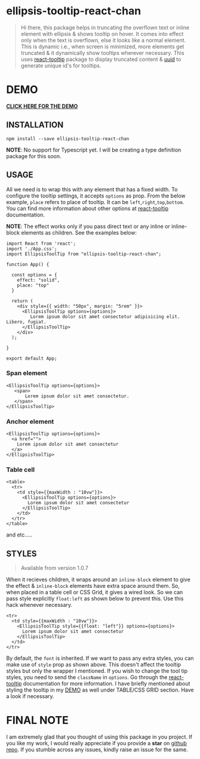 # ellipsis-tooltip-react-chan

> Hi there, this package helps in truncating the overflown text or inline element with ellipsis & shows tooltip on hover. It comes into effect only when the text is overflown, else it looks like a normal element. This is dynamic i.e., when screen is minimized, more elements get truncated & it dynamically show tooltips wherever necessary.
 This uses [react-tooltip](https://www.npmjs.com/package/react-tooltip) package to display truncated content & [uuid](https://www.npmjs.com/package/uuid) to generate unique id's for tooltips.  

# DEMO
**[CLICK HERE FOR THE DEMO](https://chandrahaswtw.github.io/ellipsis-tooltip-demo/)**


## INSTALLATION

```
npm install --save ellipsis-tooltip-react-chan
```
**NOTE**: No support for Typescript yet. I will be creating a type definition package for this soon.

## USAGE

All we need is to wrap this with any element that has a fixed width. To configure the tooltip settings, it accepts ```options``` as prop. From the below example, ```place``` refers to place of tooltip. It can be ```left```,```right```,```top```,```bottom```. You can find more information about other options at 
[react-tooltip](https://www.npmjs.com/package/react-tooltip) documentation.

**NOTE**: The effect works only if you pass direct text or any inline or inline-block elements as children. See the examples below:

```
import React from 'react';
import './App.css';
import EllipsisToolTip from "ellipsis-tooltip-react-chan";

function App() {

  const options = {
    effect: "solid",
    place: "top"
  }

  return (
    <div style={{ width: "50px", margin: "5rem" }}>
      <EllipsisToolTip options={options}>
         Lorem ipsum dolor sit amet consectetur adipisicing elit. Libero, fugiat.
      </EllipsisToolTip>
    </div>
  );

}

export default App;
```
### Span element

```
<EllipsisToolTip options={options}>
   <span>
       Lorem ipsum dolor sit amet consectetur.
   </span>
</EllipsisToolTip>
```
### Anchor element

```
<EllipsisToolTip options={options}>
  <a href="">
    Lorem ipsum dolor sit amet consectetur
  </a>
</EllipsisToolTip>
```

### Table cell

```
<table>
  <tr>
    <td style={{maxWidth : "10vw"}}>
      <EllipsisToolTip options={options}>
        Lorem ipsum dolor sit amet consectetur
      </EllipsisToolTip>
    </td>
  </tr>
</table>
```
and etc.....

## STYLES

>Available from version 1.0.7

When it recieves children, it wraps around an       ```inline-block``` element to give the effect & ```inline-block``` elements have extra space around them. So, when placed in a table cell or CSS Grid, it gives a wired look. So we can pass style explicitly ```float:left``` as shown below to prevent this. Use this hack whenever necessary.

```
<tr>
  <td style={{maxWidth : "10vw"}}>
    <EllipsisToolTip style={{float: "left"}} options={options}>
      Lorem ipsum dolor sit amet consectetur
    </EllipsisToolTip>
  </td>
</tr>
```

By default, the ```font``` is inherited. If we want to pass any extra styles, you can make use of ```style``` prop as shown above. This doesn't affect the tooltip styles but only the wrapper I mentioned. If you wish to change the tool tip styles, you need to send the ```className``` in ```options```. Go through the [react-tooltip](https://www.npmjs.com/package/react-tooltip) documentation for more information. I have briefly mentioned about styling the tooltip in my [DEMO](https://chandrahaswtw.github.io/ellipsis-tooltip-demo/) as well under TABLE/CSS GRID section. Have a look if necessary.

# FINAL NOTE

I am extremely glad that you thought of using this package in you project. If you like my work, I would really appreciate if you provide a **star** on [github repo](https://github.com/chandrahaswtw/ellipsis-tooltip-react-chan). If you stumble across any issues, kindly raise an issue for the same.

